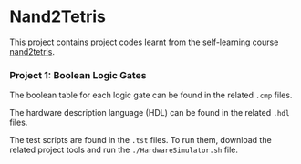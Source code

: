 # Nand2Tetris

This project contains project codes learnt from the self-learning course [nand2tetris](https://www.nand2tetris.org/course).

### Project 1: Boolean Logic Gates

The boolean table for each logic gate can be found in the related `.cmp` files.

The hardware description language (HDL) can be found in the related `.hdl` files.

The test scripts are found in the `.tst` files. To run them, download the related project tools and run the `./HardwareSimulator.sh` file.


